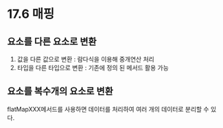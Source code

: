 # 17.6 매핑
## 요소를 다른 요소로 변환
1. 값을 다른 값으로 변환 : 람다식을 이용해 중개연산 처리
2. 타입을 다른 타입으로 변환 : 기존에 정의 된 메서드 활용 가능


## 요소를 복수개의 요소로 변환
flatMapXXX메서드를 사용하면 데이터를 처리하여 여러 개의 데이터로 분리할 수 있다.